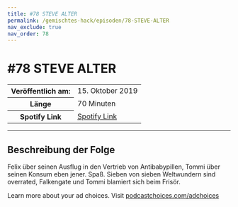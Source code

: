 ```yaml
---
title: #78 STEVE ALTER
permalink: /gemischtes-hack/episoden/78-STEVE-ALTER
nav_exclude: true
nav_order: 78
---
```


# #78 STEVE ALTER
<table class="resp-table dcf-table dcf-table-responsive dcf-table-bordered dcf-table-striped dcf-w-100%">
                    <tbody>
                        <tr>
                            <th scope="row">Veröffentlich am:</th>
                            <td data-label="Veröffentlich am:">15. Oktober 2019</td>
                        </tr>
                        <tr>
                            <th scope="row">Länge </th>
                            <td data-label="Länge ">70 Minuten</td>
                        </tr><tr>
                                <th scope="row">Spotify Link</th>
                                <td data-label="Spotify Link"><a href="https://open.spotify.com/episode/3DdjDnmfKixTCDVAKhOfMe">Spotify Link</a></td>
                            </tr></tbody>
                </table>

***

## Beschreibung der Folge

<div>
<p>Felix über seinen Ausflug in den Vertrieb von Antibabypillen, Tommi über seinen Konsum eben jener. Spaß. Sieben von sieben Weltwundern sind overrated, Falkengate und Tommi blamiert sich beim Frisör.</p><p> </p><p>Learn more about your ad choices. Visit <a href="https://podcastchoices.com/adchoices">podcastchoices.com/adchoices</a></p>  
</div>

